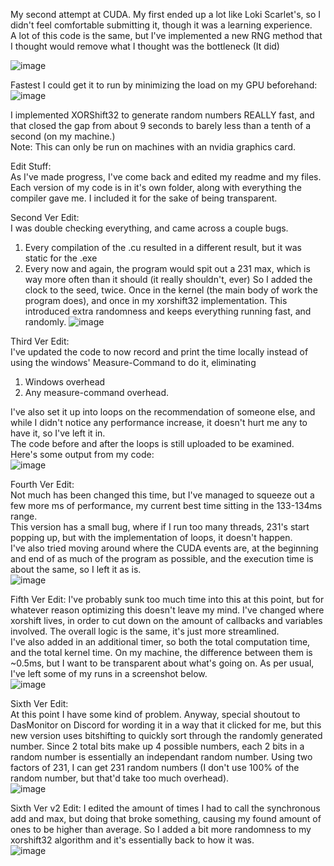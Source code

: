 My second attempt at CUDA. My first ended up a lot like Loki Scarlet's, so I didn't feel comfortable submitting it, though it was a learning experience.  
A lot of this code is the same, but I've implemented a new RNG method that I thought would remove what I thought was the bottleneck (It did)
  
![image](https://github.com/user-attachments/assets/333aa555-a61e-4dce-aacb-64aac05f6e57)  
  
Fastest I could get it to run by minimizing the load on my GPU beforehand:  
![image](https://github.com/user-attachments/assets/61d1f90b-8ad9-4717-9c2a-36a9aa30698b)  
  
I implemented XORShift32 to generate random numbers REALLY fast, and that closed the gap from about 9 seconds to barely less than a tenth of a second (on my machine.)  
Note: This can only be run on machines with an nvidia graphics card.  

Edit Stuff:  
As I've made progress, I've come back and edited my readme and my files.  
Each version of my code is in it's own folder, along with everything the compiler gave me. I included it for the sake of being transparent.  
  
Second Ver Edit:  
I was double checking everything, and came across a couple bugs.  
1. Every compilation of the .cu resulted in a different result, but it was static for the .exe
2. Every now and again, the program would spit out a 231 max, which is way more often than it should (it really shouldn't, ever)
   So I added the clock to the seed, twice. Once in the kernel (the main body of work the program does), and once in my xorshift32 implementation. This introduced extra randomness and keeps everything running fast, and randomly.
   ![image](https://github.com/user-attachments/assets/e0adc2f6-1982-4832-b0f3-014a95da6cf7)

Third Ver Edit:  
I've updated the code to now record and print the time locally instead of using the windows' Measure-Command to do it, eliminating  
1. Windows overhead
2. Any measure-command overhead.    

I've also set it up into loops on the recommendation of someone else, and while I didn't notice any performance increase, it doesn't hurt me any to have it, so I've left it in.  
The code before and after the loops is still uploaded to be examined.  
Here's some output from my code:  
![image](https://github.com/user-attachments/assets/d087fbff-3729-47f6-84de-baeee8815e3f)

Fourth Ver Edit:  
Not much has been changed this time, but I've managed to squeeze out a few more ms of performance, my current best time sitting in the 133-134ms range.  
This version has a small bug, where if I run too many threads, 231's start popping up, but with the implementation of loops, it doesn't happen.  
I've also tried moving around where the CUDA events are, at the beginning and end of as much of the program as possible, and the execution time is about the same, so I left it as is.  
![image](https://github.com/user-attachments/assets/8047863f-1e36-4c14-b62f-ea58697d3a6d)  

Fifth Ver Edit:
I've probably sunk too much time into this at this point, but for whatever reason optimizing this doesn't leave my mind. I've changed where xorshift lives, in order to cut down on the amount of callbacks and variables involved. The overall logic is the same, it's just more streamlined.  
I've also added in an additional timer, so both the total computation time, and the total kernel time. On my machine, the difference between them is ~0.5ms, but I want to be transparent about what's going on. As per usual, I've left some of my runs in a screenshot below.  
![image](https://github.com/user-attachments/assets/563c8a13-a33c-4649-9309-3ca5568b270c)

Sixth Ver Edit:  
At this point I have some kind of problem. Anyway, special shoutout to DasMonitor on Discord for wording it in a way that it clicked for me, but this new version uses bitshifting to quickly sort through the randomly generated number. Since 2 total bits make up 4 possible numbers, each 2 bits in a random number is essentially an independant random number. Using two factors of 231, I can get 231 random numbers (I don't use 100% of the random number, but that'd take too much overhead).  
![image](https://github.com/user-attachments/assets/ca9483fc-b2fb-4fc2-9291-1b595100a0b9)  

Sixth Ver v2 Edit:
I edited the amount of times I had to call the synchronous add and max, but doing that broke something, causing my found amount of ones to be higher than average. So I added a bit more randomness to my xorshift32 algorithm and it's essentially back to how it was.  
![image](https://github.com/user-attachments/assets/df44f7ca-8a5d-4716-9748-ad27f89e4d63)


